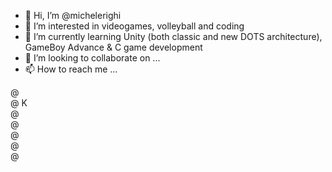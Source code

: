 - 👋 Hi, I’m @michelerighi
- 👀 I’m interested in videogames, volleyball and coding
- 🌱 I’m currently learning Unity (both classic and new DOTS architecture), GameBoy Advance & C game development 
- 💞️ I’m looking to collaborate on ...
- 📫 How to reach me ...

<!---
michelerighi/michelerighi is a ✨ special ✨ repository because its `README.md` (this file) appears on your GitHub profile.
You can click the Preview link to take a look at your changes.
--->

@ <br/>
@ K<br/>
@ <br/>
@ <br/>
@ <br/>
@ <br/>
@ <br/>

<!--
@ 
@ K  @   @   @@   @ @
@ @ @   @ @  @ @  @ @
@ @@    @@@  @@   @ @
@ @ @   @ @  @ @   @
@ @  @  @ @  @ @   @
@
-->

